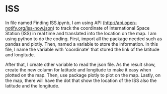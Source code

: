 # ISS

In file named Finding ISS.ipynb, I am using API (http://api.open-notify.org/iss-now.json) to track the coordinate of International Space Station (ISS) in real time and translated into the location on the map. I am using python to do the coding. First, import all the package needed such as pandas and plotly. Then, named a variable to store the information.
In this file, I name the variable with 'coordinate' that stored the link of the latitude and longitude. 

After that, I create other variable to read the json file. As the result show, create the new column for latitude and longitude to make it easy when plotted on the map.
Then, use package plotly to plot on the map.
Lastly, on the map, there will have the dot that show the location of the ISS also the latitude and the longitude.
